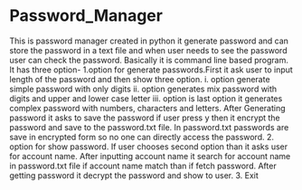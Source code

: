 # Password_Manager
This is password manager created in python it generate password and can store the password in a text file and when user needs to see the password user can check the password.
Basically it is command line based program. It has three option-
1.option for generate passwords.First it ask user to input length of the password and then show three option.
    i. option generate simple password with only digits
    ii. option generates mix password with digits and upper and lower case letter
    iii. option is last option it generates complex password with numbers, characters and letters.
    After Generating password it asks to save the password if user press y then it encrypt the password and save to the password.txt file.
    In password.txt passwords are save in encrypted form so no one can directly access the password.
2. option for show password.
    If user chooses second option than it asks user for account name.
    After inputting account name it search for account name in password.txt file if account name match than if fetch password.
    After getting password it decrypt the password and show to user. 
3. Exit
